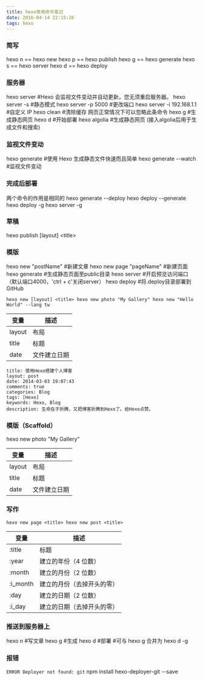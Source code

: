 ```yaml
---
title: hexo常用命令笔记
date: 2016-04-14 22:15:26
tags: hexo
---
```


### 简写
hexo n == hexo new
hexo p == hexo publish
hexo g == hexo generate
hexo s == hexo server
hexo d == hexo deploy

<!--more-->

### 服务器
hexo server #Hexo 会监视文件变动并自动更新，您无须重启服务器。
hexo server -s #静态模式
hexo server -p 5000 #更改端口
hexo server -i 192.168.1.1 #自定义 IP
hexo clean #清除缓存 网页正常情况下可以忽略此条命令
hexo g #生成静态网页
hexo d #开始部署
hexo algolia #生成静态网页 (接入algolia后用于生成文件和搜索)

### 监视文件变动
hexo generate #使用 Hexo 生成静态文件快速而且简单
hexo generate --watch #监视文件变动

### 完成后部署
两个命令的作用是相同的
hexo generate --deploy hexo deploy --generate
hexo deploy -g hexo server -g

### 草稿
hexo publish [layout] &lt;title&gt;

### 模版
hexo new "postName" #新建文章
hexo new page "pageName" #新建页面
hexo generate #生成静态页面至public目录
hexo server #开启预览访问端口（默认端口4000，'ctrl + c'关闭server）
hexo deploy #将.deploy目录部署到GitHub

`hexo new [layout] <title> hexo new photo "My Gallery" hexo new "Hello World" --lang tw`

变量 | 描述
----- | -----
layout | 布局
title | 标题
date | 文件建立日期

``` hexo
title: 使用Hexo搭建个人博客
layout: post
date: 2014-03-03 19:07:43
comments: true
categories: Blog
tags: [Hexo]
keywords: Hexo, Blog
description: 生命在于折腾，又把博客折腾到Hexo了。给Hexo点赞。
```
### 模版（Scaffold）
hexo new photo &quot;My Gallery&quot;

变量 | 描述
----- | -----
layout | 布局
title | 标题
date | 文件建立日期

### 写作
`hexo new page <title> hexo new post <title>`

变量 | 描述
----- | -----
:title | 标题
:year | 建立的年份（4 位数）
:month | 建立的月份（2 位数）
:i_month | 建立的月份（去掉开头的零）
:day | 建立的日期（2 位数）
:i_day | 建立的日期（去掉开头的零）

### 推送到服务器上
hexo n #写文章
hexo g #生成
hexo d #部署 #可与 hexo g 合并为 hexo d -g

### 报错
`ERROR Deployer not found: git`
npm install hexo-deployer-git --save


